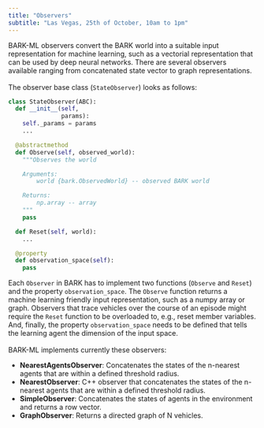 ```yaml
---
title: "Observers"
subtitle: "Las Vegas, 25th of October, 10am to 1pm"
---
```


BARK-ML observers convert the BARK world into a suitable input representation for machine learning, such as a vectorial representation that can be used by deep neural networks.
There are several observers available ranging from concatenated state vector to graph representations.
<br />
<br />
The observer base class (`StateObserver`) looks as follows:

```python
class StateObserver(ABC):
  def __init__(self,
               params):
    self._params = params
    ...

  @abstractmethod
  def Observe(self, observed_world):
    """Observes the world

    Arguments:
        world {bark.ObservedWorld} -- observed BARK world

    Returns:
        np.array -- array
    """
    pass

  def Reset(self, world):
    ...

  @property
  def observation_space(self):
    pass
```

Each `Observer` in BARK has to implement two functions (`Observe` and `Reset`) and the property `observation_space`.
The `Observe` function returns a machine learning friendly input representation, such as a numpy array or graph.
Observers that trace vehicles over the course of an episode might require the `Reset` function to be overloaded to, e.g., reset member variables.
And, finally, the property `observation_space` needs to be defined that tells the learning agent the dimension of the input space.
<br />
<br />
BARK-ML implements currently these observers:
* <b>NearestAgentsObserver</b>: Concatenates the states of the n-nearest agents that are within a defined threshold radius.
* <b>NearestObserver</b>: C++ observer that concatenates the states of the n-nearest agents that are within a defined threshold radius.
* <b>SimpleObserver</b>: Concatenates the states of agents in the environment and returns a row vector.
* <b>GraphObserver</b>: Returns a directed graph of N vehicles.